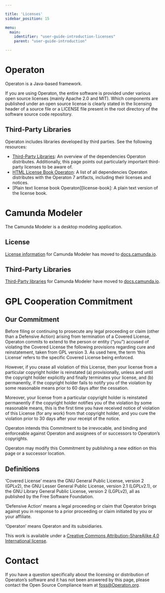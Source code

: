 ```yaml
---

title: 'Licenses'
sidebar_position: 15

menu:
  main:
    identifier: "user-guide-introduction-licenses"
    parent: "user-guide-introduction"

---
```



# Operaton

Operaton is a Java-based framework.

If you are using Operaton, the entire software is provided under various open source licenses (mainly Apache 2.0 and MIT). Which components are published under an open source license is clearly stated in the licensing header of a source file or a LICENSE file present in the root directory of the software source code repository.


## Third-Party Libraries

Operaton includes libraries developed by third parties. See the following resources:

* [Third-Party Libraries][third-party-libraries]: An overview of the dependencies Operaton distributes. Additionally, this page points out particularly important third-party licenses to be aware of.
* [HTML License Book Operaton](../introduction/third-party-libraries/Operaton-bpm-platform-license-book.md): A list of all dependencies Operaton distributes with the Operaton 7 artifacts, including their licenses and notices.
* [Plain text license book Operaton][license-book]: A plain text version of the license book.

[third-party-libraries]: ../introduction/third-party-libraries/index.md
<!--
[license-book]: https://artifacts.Operaton.com/artifactory/Operaton-bpm/org/Operaton/bpm/license-book/{{< minor-version >}}.0/license-book-{{< minor-version >}}.0.txt
-->


# Camunda Modeler

The Camunda Modeler is a desktop modeling application.

## License

[License information](https://docs.camunda.io/docs/reference/licenses/#camunda-modeler) for Camunda Modeler has moved to [docs.camunda.io](https://docs.camunda.io/).

## Third-Party Libraries

[Third-Party libraries](https://docs.camunda.io/docs/reference/dependencies/) for Camunda Modeler have moved to [docs.camunda.io](https://docs.camunda.io/).

# GPL Cooperation Commitment

## Our Commitment

Before filing or continuing to prosecute any legal proceeding or claim (other than a Defensive Action) arising from termination of a Covered License, Operaton commits to extend to the person or entity (“you”) accused of violating the Covered License the following provisions regarding cure and reinstatement, taken from GPL version 3. As used here, the term ‘this License’ refers to the specific Covered License being enforced.

However, if you cease all violation of this License, then your license from a particular copyright holder is reinstated (a) provisionally, unless and until the copyright holder explicitly and finally terminates your license, and (b) permanently, if the copyright holder fails to notify you of the violation by some reasonable means prior to 60 days after the cessation.

Moreover, your license from a particular copyright holder is reinstated permanently if the copyright holder notifies you of the violation by some reasonable means, this is the first time you have received notice of violation of this License (for any work) from that copyright holder, and you cure the violation prior to 30 days after your receipt of the notice.

Operaton intends this Commitment to be irrevocable, and binding and enforceable against Operaton and assignees of or successors to Operaton’s copyrights.

Operaton may modify this Commitment by publishing a new edition on this page or a successor location.

## Definitions

‘Covered License’ means the GNU General Public License, version 2 (GPLv2), the GNU Lesser General Public License, version 2.1 (LGPLv2.1), or the GNU Library General Public License, version 2 (LGPLv2), all as published by the Free Software Foundation.

‘Defensive Action’ means a legal proceeding or claim that Operaton brings against you in response to a prior proceeding or claim initiated by you or your affiliate.

‘Operaton’ means Operaton and its subsidiaries.

This work is available under a [Creative Commons Attribution-ShareAlike 4.0 International license](https://creativecommons.org/licenses/by-sa/4.0/).

# Contact

If you have a question specifically about the licensing or distribution of Operaton’s software and it has not been answered by this page, please contact the Open Source Compliance team at [foss@Operaton.org](mailto:foss@Operaton.org).
